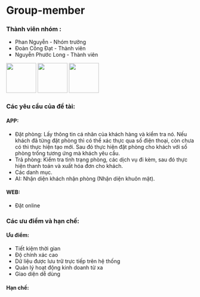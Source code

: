 # Group-member

<h3>Thành viên nhóm :</h3>
<ul>
  <li>Phan Nguyễn - Nhóm trưởng</li>
  <li>Đoàn Công Đạt - Thành viên</li>
  <li>Nguyễn Phước Long - Thành viên</li>
</ul>
<div>
  <img src="https://avatars.githubusercontent.com/u/139961623?v=4" width="80" height="80">
  <img src="https://avatars.githubusercontent.com/u/93666764?v=4" width="80" height="80">
  <img src="https://avatars.githubusercontent.com/u/135974288?v=4" width="80" height="80">
</div>
<h3>Các yêu cầu của đề tài:</h3>
  <h4>APP:</h4>
  <ul>
    <li>Đặt phòng: Lấy thông tin cá nhân của khách hàng và kiểm tra nó. Nếu khách đã từng đặt phòng thì có thể xác thực qua số điện thoại, còn chưa có thì thực hiện tạo mới. Sau đó thực     hiện đặt phòng cho khách với số phòng trống tương ứng mà khách yêu cầu.</li>
    <li>Trả phòng: Kiểm tra tình trạng phòng, các dịch vụ đi kèm, sau đó thực hiện thanh toán và xuất hóa đơn cho khách.</li>
    <li>Các danh mục.</li>
    <li>AI: Nhận diện khách nhận phòng (Nhận diện khuôn mặt).</li>
  </ul>
  <h4>WEB:</h4>
  <ul>
    <li>Đặt online</li>
  </ul>
<h3>Các ưu điểm và hạn chế:</h3>
<h4>Ưu điểm:</h4>
<ul>
  <li>Tiết kiệm thời gian</li>
  <li>Độ chính xác cao</li>
  <li>Dữ liệu được lưu trữ trực tiếp trên hệ thống</li>
  <li>Quản lý hoạt động kinh doanh từ xa</li>
  <li>Giao diện dễ dùng</li>
</ul>
<h4>Hạn chế:</h4>
